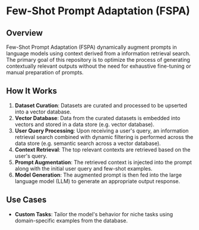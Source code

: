 # Few-Shot Prompt Adaptation (FSPA)

## Overview

Few-Shot Prompt Adaptation (FSPA) dynamically augment prompts in language models using context derived from a information retrieval search. The primary goal of this repository is to optimize the process of generating contextually relevant outputs without the need for exhaustive fine-tuning or manual preparation of prompts.

## How It Works

1. **Dataset Curation**: Datasets are curated and processed to be upserted into a vector database.
2. **Vector Database**: Data from the curated datasets is embedded into vectors and stored in a data store (e.g. vector database).
3. **User Query Processing**: Upon receiving a user's query, an information retrieval search combined with dynamic filtering is performed across the data store (e.g. semantic search across a vector database).
4. **Context Retrieval**: The top relevant contexts are retrieved based on the user's query.
5. **Prompt Augmentation**: The retrieved context is injected into the prompt along with the initial user query and few-shot examples.
6. **Model Generation**: The augmented prompt is then fed into the large language model (LLM) to generate an appropriate output response.

## Use Cases
- **Custom Tasks**: Tailor the model's behavior for niche tasks using domain-specific examples from the database.